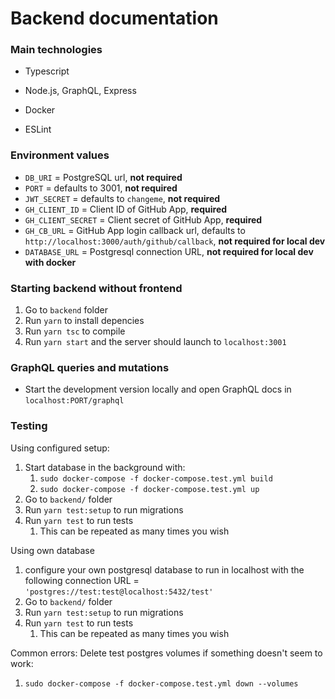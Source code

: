 # Backend documentation

### Main technologies

- Typescript

- Node.js, GraphQL, Express

- Docker

- ESLint

### Environment values

- `DB_URI` = PostgreSQL url, **not required**
- `PORT` = defaults to 3001, **not required**
- `JWT_SECRET` = defaults to `changeme`, **not required**
- `GH_CLIENT_ID` = Client ID of GitHub App, **required**
- `GH_CLIENT_SECRET` = Client secret of GitHub App, **required**
- `GH_CB_URL` = GitHub App login callback url, defaults to `http://localhost:3000/auth/github/callback`, **not required for local dev**
- `DATABASE_URL` = Postgresql connection URL, **not required for local dev with docker**

### Starting backend without frontend

1. Go to `backend` folder
2. Run `yarn` to install depencies
3. Run `yarn tsc` to compile
4. Run `yarn start` and the server should launch to `localhost:3001`

### GraphQL queries and mutations

- Start the development version locally and open GraphQL docs in `localhost:PORT/graphql`

### Testing

Using configured setup:

1. Start database in the background with:
   1. `sudo docker-compose -f docker-compose.test.yml build`
   2. `sudo docker-compose -f docker-compose.test.yml up`
2. Go to `backend/` folder
3. Run `yarn test:setup` to run migrations
4. Run `yarn test` to run tests
   1. This can be repeated as many times you wish

Using own database

1. configure your own postgresql database to run in localhost with the following connection URL = `'postgres://test:test@localhost:5432/test'`
2. Go to `backend/` folder
3. Run `yarn test:setup` to run migrations
4. Run `yarn test` to run tests
   1. This can be repeated as many times you wish

Common errors:
Delete test postgres volumes if something doesn't seem to work:

1. `sudo docker-compose -f docker-compose.test.yml down --volumes`
